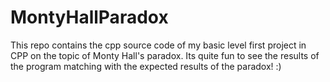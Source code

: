 # MontyHallParadox

This repo contains the cpp source code of my basic level first project in CPP on the topic of Monty Hall's paradox. Its quite fun to see the results of the program matching with the expected results of the paradox! :)
